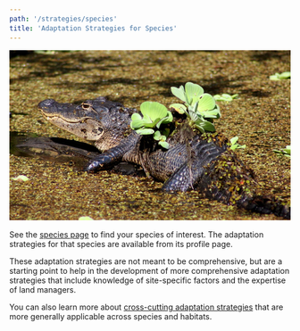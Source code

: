 ```yaml
---
path: '/strategies/species'
title: 'Adaptation Strategies for Species'
---
```


<content-header icon="shorebirds" title="Adaptation Strategies for Species"></content-header>

<!-- https://www.flickr.com/photos/bigcypressnps/30908511504/ -->

![American Alligator, Big Cypress National Preserve](30908511504_642040c727_k.jpg 'American Alligator, Big Cypress National Preserve.  Photo: NPS.')

See the [species page](/species) to find your species of interest. The adaptation strategies for that species are available from its profile page.

These adaptation strategies are not meant to be comprehensive, but are a starting point to help in the development of more comprehensive adaptation strategies that include knowledge of site-specific factors and the expertise of land managers.

You can also learn more about [cross-cutting adaptation strategies](/strategies/crosscutting) that are more generally applicable across species and habitats.
